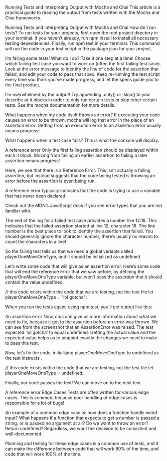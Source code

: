 Running Tests and Interpreting Output with Mocha and Chai
This article is a practical guide to reading the output from tests written with the Mocha and Chai frameworks.

Running Tests and Interpreting Output with Mocha and Chai
How do I run tests?
To run tests for your projects, first open the root project directory in your terminal. If you haven’t already, run npm install to install all necessary testing dependencies. Finally, run npm test in your terminal. This command will run the code in your test script in the package json for your project.

I’m failing some tests! What do I do?
Take it one step at a time! Choose which failing test case you want to work on (often the first failing test case). Look at the error message to identify the line of code for the assertion that failed, and edit your code to pass that spec. Keep re-running the test script every time you think you’ve made progress, and let the specs guide you to the final product.

I’m overwhelmed by the output!
Try appending .only() or .skip() to your describe or it blocks in order to only run certain tests or skip other certain tests. See the mocha documentation for more details.

What happens when my code itself throws an error?
If executing your code causes an error to be thrown, mocha will log that error in the place of an assertion error. Getting from an execution error to an assertion error usually means progress!

What happens when a test case fails?
This is what the console will display:

A reference error
Only the first failing assertion should be displayed within each it block. Moving from failing an earlier assertion to failing a later assertion means progress!

Here, we see that there is a Reference Error. This isn’t actually a failing assertion, but instead suggests that the code being tested is throwing an error before the assertion is even being run.

A reference error typically indicates that the code is trying to use a variable that has never been declared.

Check out the MDN’s JavaScript docs if you see error types that you are not familiar with.

The end of the log for a failed test case provides a number like 12:18. This indicates that the failed assertion started at line 12, character 18. The line number is the best place to look to identify the assertion that failed. You should generally ignore the character number, there’s usually no reason to count the characters in a line!

So the failing test tells us that we need a global variable called playerOneMoveOneType, and it should be initialized as undefined.

Let’s write some code that will give as an assertion error. Here’s some code that will end the reference error that we saw before, by defining the playerOneMoveOneType variable, but won’t pass the assertion that it should contain the value undefined.

// this code exists within the code that we are testing, not the test file
let playerOneMoveOneType = "lol gotcha";

When you run the tests again, using npm test, you’ll get output like this:

An assertion error
Now, chai can give us more information about what we need to fix, because it got to the assertion before an error was thrown. We can see from the screenshot that an AssertionError was raised. The test expected ‘lol gotcha’ to equal undefined. Getting the actual value and the expected value helps us to pinpoint exactly the changes we need to make to pass this test.

Now, let’s fix the code, initializing playerOneMoveOneType to undefined as the test instructs .

// this code exists within the code that we are testing, not the test file
let playerOneMoveOneType = undefined;

Finally, our code passes the test! We can move on to the next test.

A reference error
Edge Cases
Tests are often written for various edge cases. This is common, because poor handling of edge cases is responsible for a lot of bugs!

An example of a common edge case is: how does a function handle weird input? What happens if a function that expects to get a number is passed a string, or is passed no argument at all? Do we want to throw an error? Return undefined? Regardless, we want the decision to be consistent and well-documented.

Planning and testing for these edge cases is a common use of tests, and it can make the difference between code that will work 80% of the time, and code that will work 100% of the time.